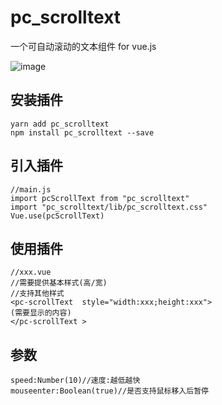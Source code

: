 # pc_scrolltext

一个可自动滚动的文本组件 for vue.js

 ![image](https://github.com/luopc1218/pc_scrolltext/blob/master/images/test.gif)

## 安装插件
```
yarn add pc_scrolltext
npm install pc_scrolltext --save
```
## 引入插件
```
//main.js
import pcScrollText from "pc_scrolltext"
import "pc_scrolltext/lib/pc_scrolltext.css"
Vue.use(pcScrollText)
```

## 使用插件
```
//xxx.vue
//需要提供基本样式(高/宽)
//支持其他样式
<pc-scrollText  style="width:xxx;height:xxx">
(需要显示的内容)
</pc-scrollText >
```
## 参数
```
speed:Number(10)//速度:越低越快
mouseenter:Boolean(true)//是否支持鼠标移入后暂停
```
